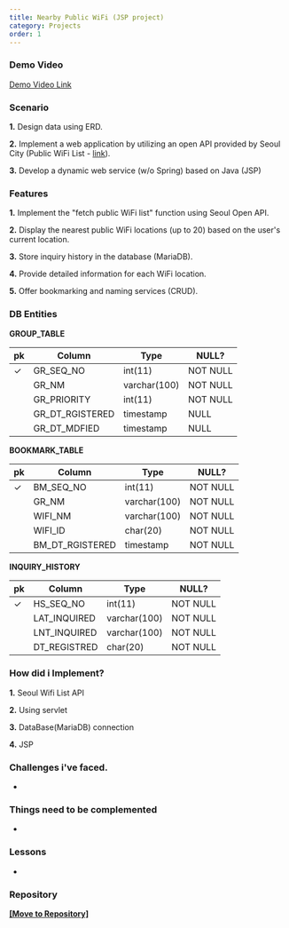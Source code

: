 ```yaml
---
title: Nearby Public WiFi (JSP project)
category: Projects
order: 1
---
```

### Demo Video

[Demo Video Link](https://vimeo.com/823358509?share=copy)


### Scenario

**1.** Design data using ERD.

**2.** Implement a web application by utilizing an open API provided by Seoul City (Public WiFi List - [link](https://data.seoul.go.kr/dataList/OA-20883/S/1/datasetView.do)).

**3.** Develop a dynamic web service (w/o Spring) based on Java (JSP)


### Features

**1.** Implement the "fetch public WiFi list" function using Seoul Open API.

**2.** Display the nearest public WiFi locations (up to 20) based on the user's current location.

**3.** Store inquiry history in the database (MariaDB).

**4.** Provide detailed information for each WiFi location.

**5.** Offer bookmarking and naming services (CRUD).


### DB Entities

**GROUP_TABLE**

|pk|Column|Type|NULL?|
|--|--|--|--|
|✓|GR_SEQ_NO|int(11)|NOT NULL|
||GR_NM|varchar(100)|NOT NULL|
||GR_PRIORITY|int(11)|NOT NULL|
||GR_DT_RGISTERED|timestamp|NULL|
||GR_DT_MDFIED|timestamp|NULL|

**BOOKMARK_TABLE**

|pk|Column|Type|NULL?|
|--|--|--|--|
|✓|BM_SEQ_NO|int(11)|NOT NULL|
||GR_NM|varchar(100)|NOT NULL|
||WIFI_NM|varchar(100)|NOT NULL|
||WIFI_ID|char(20)|NOT NULL|
||BM_DT_RGISTERED|timestamp|NOT NULL|

**INQUIRY_HISTORY**

|pk|Column|Type|NULL?|
|--|--|--|--|
|✓|HS_SEQ_NO|int(11)|NOT NULL|
||LAT_INQUIRED|varchar(100)|NOT NULL|
||LNT_INQUIRED|varchar(100)|NOT NULL|
||DT_REGISTRED|char(20)|NOT NULL|


### How did i Implement?

**1.** Seoul Wifi List API

**2.** Using servlet

**3.** DataBase(MariaDB) connection

**4.** JSP
 

### Challenges i've faced.

-


### Things need to be complemented

-


### Lessons

-


### Repository 

[**[Move to Repository]**](https://github.com/HyunsooZo/zerobase-Mission1)

